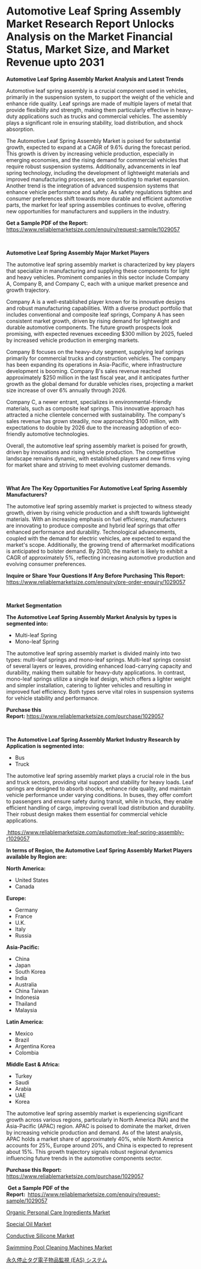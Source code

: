 <p><h1>Automotive Leaf Spring Assembly Market Research Report Unlocks Analysis on the Market Financial Status, Market Size, and Market Revenue upto 2031</h1></p><p><strong>Automotive Leaf Spring Assembly Market Analysis and Latest Trends</strong></p>
<p><p>Automotive leaf spring assembly is a crucial component used in vehicles, primarily in the suspension system, to support the weight of the vehicle and enhance ride quality. Leaf springs are made of multiple layers of metal that provide flexibility and strength, making them particularly effective in heavy-duty applications such as trucks and commercial vehicles. The assembly plays a significant role in ensuring stability, load distribution, and shock absorption.</p><p>The Automotive Leaf Spring Assembly Market is poised for substantial growth, expected to expand at a CAGR of 9.6% during the forecast period. This growth is driven by increasing vehicle production, especially in emerging economies, and the rising demand for commercial vehicles that require robust suspension systems. Additionally, advancements in leaf spring technology, including the development of lightweight materials and improved manufacturing processes, are contributing to market expansion. Another trend is the integration of advanced suspension systems that enhance vehicle performance and safety. As safety regulations tighten and consumer preferences shift towards more durable and efficient automotive parts, the market for leaf spring assemblies continues to evolve, offering new opportunities for manufacturers and suppliers in the industry.</p></p>
<p><strong>Get a Sample PDF of the Report:&nbsp;</strong> <a href="https://www.reliablemarketsize.com/enquiry/request-sample/1029057">https://www.reliablemarketsize.com/enquiry/request-sample/1029057</a></p>
<p>&nbsp;</p>
<p><strong>Automotive Leaf Spring Assembly Major Market Players</strong></p>
<p><p>The automotive leaf spring assembly market is characterized by key players that specialize in manufacturing and supplying these components for light and heavy vehicles. Prominent companies in this sector include Company A, Company B, and Company C, each with a unique market presence and growth trajectory.</p><p>Company A is a well-established player known for its innovative designs and robust manufacturing capabilities. With a diverse product portfolio that includes conventional and composite leaf springs, Company A has seen consistent market growth, driven by rising demand for lightweight and durable automotive components. The future growth prospects look promising, with expected revenues exceeding $300 million by 2025, fueled by increased vehicle production in emerging markets.</p><p>Company B focuses on the heavy-duty segment, supplying leaf springs primarily for commercial trucks and construction vehicles. The company has been expanding its operations in Asia-Pacific, where infrastructure development is booming. Company B's sales revenue reached approximately $250 million in the last fiscal year, and it anticipates further growth as the global demand for durable vehicles rises, projecting a market size increase of over 6% annually through 2026.</p><p>Company C, a newer entrant, specializes in environmental-friendly materials, such as composite leaf springs. This innovative approach has attracted a niche clientele concerned with sustainability. The company's sales revenue has grown steadily, now approaching $100 million, with expectations to double by 2026 due to the increasing adoption of eco-friendly automotive technologies.</p><p>Overall, the automotive leaf spring assembly market is poised for growth, driven by innovations and rising vehicle production. The competitive landscape remains dynamic, with established players and new firms vying for market share and striving to meet evolving customer demands.</p></p>
<p>&nbsp;</p>
<p><strong>What Are The Key Opportunities For Automotive Leaf Spring Assembly Manufacturers?</strong></p>
<p><p>The automotive leaf spring assembly market is projected to witness steady growth, driven by rising vehicle production and a shift towards lightweight materials. With an increasing emphasis on fuel efficiency, manufacturers are innovating to produce composite and hybrid leaf springs that offer enhanced performance and durability. Technological advancements, coupled with the demand for electric vehicles, are expected to expand the market's scope. Additionally, the growing trend of aftermarket modifications is anticipated to bolster demand. By 2030, the market is likely to exhibit a CAGR of approximately 5%, reflecting increasing automotive production and evolving consumer preferences.</p></p>
<p><strong>Inquire or Share Your Questions If Any Before Purchasing This Report:</strong> <a href="https://www.reliablemarketsize.com/enquiry/pre-order-enquiry/1029057">https://www.reliablemarketsize.com/enquiry/pre-order-enquiry/1029057</a></p>
<p>&nbsp;</p>
<p><strong>Market Segmentation</strong></p>
<p><strong>The Automotive Leaf Spring Assembly Market Analysis by types is segmented into:</strong></p>
<p><ul><li>Multi-leaf Spring</li><li>Mono-leaf Spring</li></ul></p>
<p><p>The automotive leaf spring assembly market is divided mainly into two types: multi-leaf springs and mono-leaf springs. Multi-leaf springs consist of several layers or leaves, providing enhanced load-carrying capacity and durability, making them suitable for heavy-duty applications. In contrast, mono-leaf springs utilize a single leaf design, which offers a lighter weight and simpler installation, catering to lighter vehicles and resulting in improved fuel efficiency. Both types serve vital roles in suspension systems for vehicle stability and performance.</p></p>
<p><strong>Purchase this Report:&nbsp;</strong><a href="https://www.reliablemarketsize.com/purchase/1029057">https://www.reliablemarketsize.com/purchase/1029057</a></p>
<p>&nbsp;</p>
<p><strong>The Automotive Leaf Spring Assembly Market Industry Research by Application is segmented into:</strong></p>
<p><ul><li>Bus</li><li>Truck</li></ul></p>
<p><p>The automotive leaf spring assembly market plays a crucial role in the bus and truck sectors, providing vital support and stability for heavy loads. Leaf springs are designed to absorb shocks, enhance ride quality, and maintain vehicle performance under varying conditions. In buses, they offer comfort to passengers and ensure safety during transit, while in trucks, they enable efficient handling of cargo, improving overall load distribution and durability. Their robust design makes them essential for commercial vehicle applications.</p></p>
<p><a href="https://www.reliablemarketsize.com/automotive-leaf-spring-assembly-r1029057">&nbsp;https://www.reliablemarketsize.com/automotive-leaf-spring-assembly-r1029057</a></p>
<p><strong>In terms of Region, the Automotive Leaf Spring Assembly Market Players available by Region are:</strong></p>
<p>
    <p> <strong> North America: </strong>
        <ul>
            <li>United States</li>
            <li>Canada</li>
        </ul>
        </p> 
    <p> <strong> Europe: </strong>
        <ul>
            <li>Germany</li>
            <li>France</li>
            <li>U.K.</li>
            <li>Italy</li>
            <li>Russia</li>
        </ul>
        </p> 
    <p> <strong> Asia-Pacific: </strong>
        <ul>
            <li>China</li>
            <li>Japan</li>
            <li>South Korea</li>
            <li>India</li>
            <li>Australia</li>
            <li>China Taiwan</li>
            <li>Indonesia</li>
            <li>Thailand</li>
            <li>Malaysia</li>
        </ul>
        </p> 
    <p> <strong> Latin America: </strong>
        <ul>
            <li>Mexico</li>
            <li>Brazil</li>
            <li>Argentina Korea</li>
            <li>Colombia</li>
        </ul>
        </p> 
    <p> <strong> Middle East & Africa: </strong>
        <ul>
            <li>Turkey</li>
            <li>Saudi</li>
            <li>Arabia</li>
            <li>UAE</li>
            <li>Korea</li>
        </ul>
    </p>
    </p>
<p><p>The automotive leaf spring assembly market is experiencing significant growth across various regions, particularly in North America (NA) and the Asia-Pacific (APAC) region. APAC is poised to dominate the market, driven by increasing vehicle production and demand. As of the latest analysis, APAC holds a market share of approximately 40%, while North America accounts for 25%, Europe around 20%, and China is expected to represent about 15%. This growth trajectory signals robust regional dynamics influencing future trends in the automotive components sector.</p></p>
<p><strong>Purchase this Report: </strong><a href="https://www.reliablemarketsize.com/purchase/1029057">https://www.reliablemarketsize.com/purchase/1029057</a></p>
<p>&nbsp;<strong>Get a Sample PDF of the Report:&nbsp;&nbsp;</strong><a href="https://www.reliablemarketsize.com/enquiry/request-sample/1029057">https://www.reliablemarketsize.com/enquiry/request-sample/1029057</a></p>
<p><strong></strong></p>
<p><p><a href="https://issuu.com/reportprime-2/docs/organic-personal-care-ingredients-m_b4c97dceae197a">Organic Personal Care Ingredients Market</a></p><p><a href="https://medium.com/@davena30q5hattub/the-global-special-oil-market-is-a-dynamic-and-growing-industry-297f3a9a10ac">Special Oil Market</a></p><p><a href="https://issuu.com/reportprime-2/docs/conductive-silicone-market-size-203_d019a23198d7b9">Conductive Silicone Market</a></p><p><a href="https://www.linkedin.com/pulse/swimming-pool-cleaning-machines-industry-analysis-report-v40ef?trackingId=3W0FqieSR8m2BJSk3djcrg%3D%3D">Swimming Pool Cleaning Machines Market</a></p><p><a href="https://medium.com/@solomonbode85/%E4%BB%A5%E4%B8%8B%E3%81%AE%E6%96%87%E3%82%92%E6%97%A5%E6%9C%AC%E8%AA%9E%E3%81%AB%E7%BF%BB%E8%A8%B3%E3%81%97%E3%81%BE%E3%81%97%E3%81%9F-4a9256d83826">永久停止タグ電子物品監視 (EAS) システム</a></p></p>